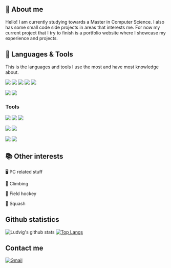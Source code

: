 ## :notebook: About me
Hello! I am currently studying towards a Master in Computer Science. I also has some small code side projects in areas that interests me. 
For now my current project that I try to finish is a portfolio website where I showcase my experience and projects.


## :rocket: Languages & Tools
This is the languages and tools I use the most and have most knowledge about.

<!-- Simple-icons 
  Space - %20
  Simple layout without icon
    ![](https://img.shields.io/badge/Editor%20-Visual%20Studio%20Code-red)
  Simple layout with icon
    ![](https://img.shields.io/static/v1?label=Editor&message=Visual%20Studio%20Code&color=red&style=flat&logo=visualstudiocode)
-->

![](https://img.shields.io/static/v1?label=Code&message=React&color=darkgreen&style=flat&logo=react&logoColor=white) <!-- React -->
![](https://img.shields.io/static/v1?label=Code&message=Java&color=darkgreen&style=flat&logo=Java) <!-- Java -->
![](https://img.shields.io/static/v1?label=Code&message=Kotlin&color=darkgreen&style=flat&logo=kotlin&logoColor=white) <!-- Kotlin -->
![](https://img.shields.io/static/v1?label=Code&message=Flutter&color=orange&style=flat&logo=Flutter&logoColor=white) <!-- Flutter -->
![](https://img.shields.io/static/v1?label=Code&message=Dart&color=orange&style=flat&logo=Dart&logoColor=white) <!-- Dart -->

![](https://img.shields.io/static/v1?label=Database&message=MySQL&color=blue&style=flat&logo=mysql&logoColor=white) <!-- MySql -->
![](https://img.shields.io/static/v1?label=Database&message=PostGreSQL&color=blue&style=flat&logo=postgresql&logoColor=white) <!-- Postgresql -->
### Tools

![](https://img.shields.io/static/v1?label=Editor&message=Visual%20Studio%20Code&color=darkred&style=flat&logo=visualstudiocode) <!-- VS Code -->
![](https://img.shields.io/static/v1?label=Editor&message=Intellij&color=darkred&style=flat&logo=intellijidea) <!-- Intellij -->
![](https://img.shields.io/static/v1?label=Editor&message=Android%20Studio&color=darkred&style=flat&logo=Android%20Studio&logoColor=white) <!-- Android Studio -->

![](https://img.shields.io/static/v1?label=Tools&message=Git&color=lightblue&style=flat&logo=git&logoColor=white) <!-- Git -->
![](https://img.shields.io/static/v1?label=Shell&message=Bash&color=lightgreen&style=flat&logo=gnubash&logoColor=white) <!-- Bash -->

![](https://img.shields.io/static/v1?label=OS&message=Linux&color=purple&style=flat&logo=linux&logoColor=white) <!-- Linux -->
![](https://img.shields.io/static/v1?label=OS&message=Windows&color=purple&style=flat&logo=windows) <!-- Windows -->

## :books: Other interests 
:desktop_computer: PC related stuff

:climbing: Climbing

:field_hockey: Field hockey

:tennis: Squash

## Github statistics
![Ludvig's github stats](https://github-readme-stats.vercel.app/api?username=luigi989&show_icons=true&include_all_commits=true&theme=merko)
[![Top Langs](https://github-readme-stats.vercel.app/api/top-langs/?username=luigi989&layout=compact&hide=css,sass&theme=merko)](https://github.com/luigi989/github-readme-stats)

## Contact me
[![Gmail](https://img.shields.io/badge/Gmail-D14836?style=for-the-badge&logo=gmail&logoColor=white)](mailto:ludde.lindahl@gmail.com) <!-- Gmail -->
